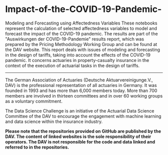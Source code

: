 # Impact-of-the-COVID-19-Pandemic-
Modeling and Forecasting using Affectedness Variables
These notebooks represent the calculation of selected affectedness variables to model and forecast the impact of the COVID-19 pandemic. 
The results are part of the "Auswirkungen der COVID-19-Pandemie" results report, which was prepared by the Pricing Methodology Working Group and can be found at the DAV website. 
This report deals with issues of modeling and forecasting in the design of tariffs, taking into account the effects of the COVID-19 pandemic. 
It concerns actuaries in property-casualty insurance in the context of the execution of actuarial tasks in the design of tariffs.

_________________________________________________________________________________________________________

The German Association of Actuaries (Deutsche Aktuarvereinigunge.V., DAV) is the professional representation of all actuaries in Germany. It was founded in 1993 and has more than 6,000 members today. More than 700 members are involved in thirteen committees and in over 60 working groups as a voluntary commitment.

The Data Science Challenge is an initiative of the Actuarial Data Science Committee of the DAV to encourage the engagement with machine learning and data science within the insurance industry.

**Please note that the repositories provided on GitHub are published by the DAV. The content of linked websites is the sole responsibility of their operators. The DAV is not responsible for the code and data linked and referred to in the repositories.**
